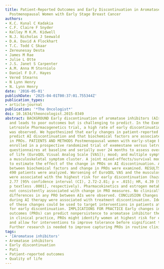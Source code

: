 ```yaml
---
title: Patient-Reported Outcomes and Early Discontinuation in Aromatase Inhibitor-Treated
  Postmenopausal Women with Early Stage Breast Cancer
authors:
- K.C. Kunal C Kadakia
- C.F. Claire F Snyder
- Kelley M K.M. Kidwell
- N.J. Nicholas J Seewald
- D.A. David A Flockhart
- T.C. Todd C Skaar
- Zereunesay Desta
- James M Rae
- Julie L Otte
- J.S. Janet S Carpenter
- A.M. Anna M Storniolo
- Daniel F D.F. Hayes
- Vered Stearns
- N Lynn Henry
- N. Lynn Henry
date: '2016-05-01'
publishDate: '2025-04-01T00:37:01.755344Z'
publication_types:
- article-journal
publication: '*The Oncologist*'
doi: 10.1634/theoncologist.2015-0349
abstract: BACKGROUND Early discontinuation of aromatase inhibitors (AIs) is common
  and leads to poor outcomes but is challenging to predict. In the Exemestane and
  Letrozole Pharmacogenetics trial, a high rate of early discontinuation due to intolerance
  was observed. We hypothesized that early changes in patient-reported outcomes (PROs)
  predict AI discontinuation and that biochemical factors are associated with changes
  in PROs. PATIENTS AND METHODS Postmenopausal women with early-stage breast cancer
  enrolled in a prospective randomized trial of exemestane versus letrozole completed
  questionnaires at baseline and serially over 24 months to assess overall quality
  of life (EuroQOL Visual Analog Scale [VAS]); mood; and multiple symptoms, including
  a musculoskeletal symptom cluster. A joint mixed-effects/survival model was used
  to estimate the effect of the change in PROs on AI discontinuation. Associations
  between biochemical factors and change in PROs were examined. RESULTS A total of
  490 patients were analyzed. Worsening of EuroQOL VAS and the musculoskeletal cluster
  were associated with the highest risk for early discontinuation (hazard ratio [HR],
  2.77 [95% confidence interval (CI), 2.72-2.81; p = .015]; HR, 4.39 [95% CI, 2.40-8.02;
  p textless .0001], respectively). Pharmacokinetics and estrogen metabolism were
  not consistently associated with change in PRO measures. No clinically significant
  differences in any PRO between AIs were observed. CONCLUSION Changes in PROs early
  during AI therapy were associated with treatment discontinuation. Identification
  of these changes could be used to target interventions in patients at high risk
  for early discontinuation. IMPLICATIONS FOR PRACTICE Early changes in patient-reported
  outcomes (PROs) can predict nonpersistence to aromatase inhibitor therapy. If used
  in clinical practice, PROs might identify women at highest risk for early discontinuation
  and allow for interventions to improve tolerance before significant toxicities develop.
  Further research is needed to improve capturing PROs in routine clinical practice.
tags:
- '[Aromatase inhibitors'
- Aromatase inhibitors
- Early discontinuation
- Pati
- Patient-reported outcomes
- Quality of life
---
```

